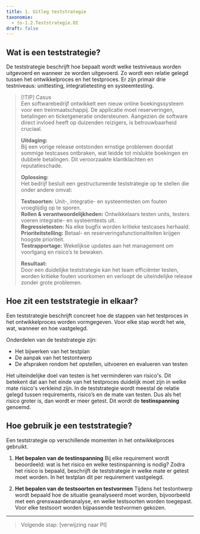 ```yaml
---
title: 1. Uitleg teststrategie
taxonomie:
  - to-1.2.Teststrategie.OI
draft: false
---
```


## Wat is een teststrategie?
De teststrategie beschrijft hoe bepaalt wordt welke testniveaus worden uitgevoerd en wanneer ze worden uitgevoerd. Zo wordt een relatie gelegd tussen het ontwikkelproces en het testproces. Er zijn primair drie testniveaus: unittesting, integratietesting en systeemtesting. 

> [!TIP] Casus  
> Een softwarebedrijf ontwikkelt een nieuw online boekingssysteem voor een treinmaatschappij. De applicatie moet reserveringen, betalingen en ticketgeneratie ondersteunen. Aangezien de software direct invloed heeft  op duizenden reizigers, is betrouwbaarheid cruciaal.
> 
> **Uitdaging:**  
> Bij een vorige release ontstonden ernstige problemen doordat sommige testcases ontbraken, wat leidde tot mislukte boekingen en dubbele betalingen. Dit veroorzaakte klantklachten en reputatieschade.
> 
> **Oplossing:**  
> Het bedrijf besluit een gestructureerde teststrategie op te stellen die onder andere omvat:
> 
> **Testsoorten:** Unit-, integratie- en systeemtesten om fouten vroegtijdig op te sporen.  
> **Rollen & verantwoordelijkheden:** Ontwikkelaars testen units, testers voeren integratie- en systeemtests uit.  
> **Regressietesten:** Na elke bugfix worden kritieke testcases herhaald.  
> **Prioriteitstelling:** Betaal- en reserveringsfunctionaliteiten krijgen hoogste prioriteit.  
> **Testrapportage:** Wekelijkse updates aan het management om voortgang en risico’s te bewaken.  
>  
> **Resultaat:**  
> Door een duidelijke teststrategie kan het team efficiënter testen, worden kritieke fouten voorkomen en verloopt de uiteindelijke release zonder grote problemen.

## Hoe zit een teststrategie in elkaar?
Een teststrategie beschrijft concreet hoe de stappen van het testproces in het ontwikkelproces worden vormgegeven. Voor elke stap wordt het wie, wat, wanneer en hoe vastgelegd.

Onderdelen van de teststrategie zijn: 
- Het bijwerken van het testplan
- De aanpak van het testontwerp
- De afspraken rondom het opstellen, uitvoeren en evalueren van testen

Het uiteindelijke doel van testen is het verminderen van risico's. Dit betekent dat aan het einde van het testproces duidelijk moet zijn in welke mate risico's verkleind zijn.
In de teststrategie wordt meestal de relatie gelegd tussen requirements, risico’s en de mate van testen. Dus als het risico groter is, dan wordt er meer getest. Dit wordt de **testinspanning** genoemd.

## Hoe gebruik je een teststrategie?
Een teststrategie op verschillende momenten in het ontwikkelproces gebruikt.

1. **Het bepalen van de testinspanning**
Bij elke requirement wordt beoordeeld: wat is het risico en welke testinspanning is nodig? Zodra het risico is bepaald, beschrijft de teststrategie in welke mate er getest moet worden. In het testplan dit per requirement vastgelegd.

2. **Het bepalen van de testsoorten en testvormen**
Tijdens het testontwerp wordt bepaald hoe de situatie geanalyseerd moet worden, bijvoorbeeld met een grenswaardenanalyse, en welke testsoorten worden toegepast. Voor elke testsoort worden bijpassende testvormen gekozen.

---

> Volgende stap: [verwijzing naar PI]
